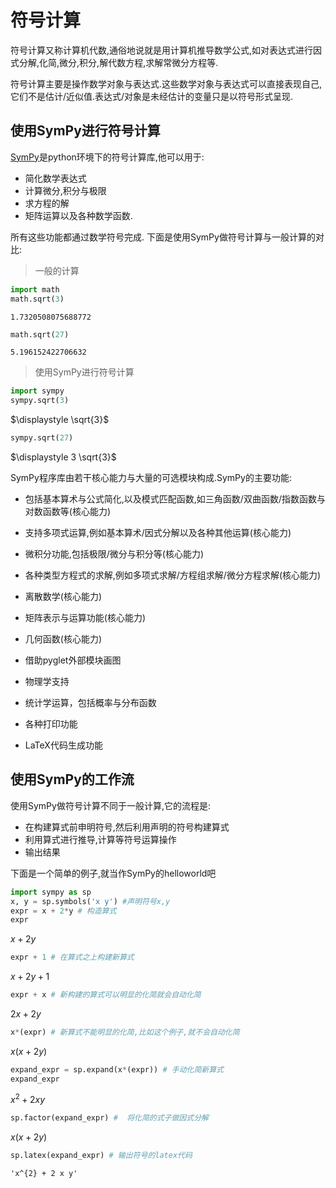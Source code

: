 
# 符号计算

符号计算又称计算机代数,通俗地说就是用计算机推导数学公式,如对表达式进行因式分解,化简,微分,积分,解代数方程,求解常微分方程等.

符号计算主要是操作数学对象与表达式.这些数学对象与表达式可以直接表现自己,它们不是估计/近似值.表达式/对象是未经估计的变量只是以符号形式呈现.

## 使用SymPy进行符号计算

[SymPy](https://www.sympy.org/zh/index.html)是python环境下的符号计算库,他可以用于:

+ 简化数学表达式
+ 计算微分,积分与极限
+ 求方程的解
+ 矩阵运算以及各种数学函数.

所有这些功能都通过数学符号完成.
下面是使用SymPy做符号计算与一般计算的对比:

> 一般的计算


```python
import math
math.sqrt(3)
```




    1.7320508075688772




```python
math.sqrt(27)
```




    5.196152422706632



> 使用SymPy进行符号计算


```python
import sympy
sympy.sqrt(3)
```




$\displaystyle \sqrt{3}$




```python
sympy.sqrt(27)
```




$\displaystyle 3 \sqrt{3}$



SymPy程序库由若干核心能力与大量的可选模块构成.SymPy的主要功能:

+ 包括基本算术与公式简化,以及模式匹配函数,如三角函数/双曲函数/指数函数与对数函数等(核心能力)

+ 支持多项式运算,例如基本算术/因式分解以及各种其他运算(核心能力)

+ 微积分功能,包括极限/微分与积分等(核心能力)

+ 各种类型方程式的求解,例如多项式求解/方程组求解/微分方程求解(核心能力)

+ 离散数学(核心能力)

+ 矩阵表示与运算功能(核心能力)

+ 几何函数(核心能力)

+ 借助pyglet外部模块画图

+ 物理学支持

+ 统计学运算，包括概率与分布函数

+ 各种打印功能

+ LaTeX代码生成功能

## 使用SymPy的工作流

使用SymPy做符号计算不同于一般计算,它的流程是:

+ 在构建算式前申明符号,然后利用声明的符号构建算式
+ 利用算式进行推导,计算等符号运算操作
+ 输出结果

下面是一个简单的例子,就当作SymPy的helloworld吧


```python
import sympy as sp
x, y = sp.symbols('x y') #声明符号x,y
expr = x + 2*y # 构造算式
expr
```




$\displaystyle x + 2 y$




```python
expr + 1 # 在算式之上构建新算式
```




$\displaystyle x + 2 y + 1$




```python
expr + x # 新构建的算式可以明显的化简就会自动化简
```




$\displaystyle 2 x + 2 y$




```python
x*(expr) # 新算式不能明显的化简,比如这个例子,就不会自动化简
```




$\displaystyle x \left(x + 2 y\right)$




```python
expand_expr = sp.expand(x*(expr)) # 手动化简新算式
expand_expr
```




$\displaystyle x^{2} + 2 x y$




```python
sp.factor(expand_expr) #  将化简的式子做因式分解
```




$\displaystyle x \left(x + 2 y\right)$




```python
sp.latex(expand_expr) # 输出符号的latex代码
```




    'x^{2} + 2 x y'


